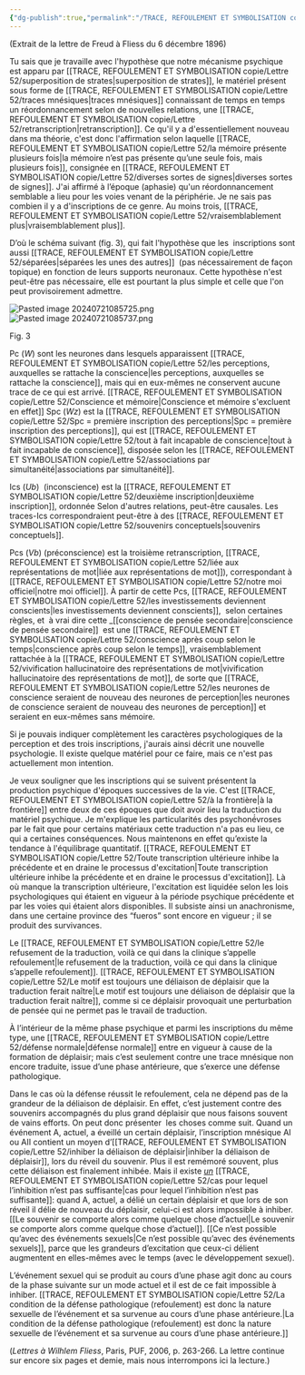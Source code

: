 ```yaml
---
{"dg-publish":true,"permalink":"/TRACE, REFOULEMENT ET SYMBOLISATION copie/Lettre 52/-EXTRAIT DE LA \"LETTRE 52\"/","created":"2024-07-20T09:12:54.704-04:00","updated":"2025-08-21T16:32:15.696-04:00"}
---
```



 (Extrait de la lettre de Freud à Fliess du 6 décembre 1896)

Tu sais que je travaille avec l'hypothèse que notre mécanisme psychique est apparu par [[TRACE, REFOULEMENT ET SYMBOLISATION copie/Lettre 52/superposition de strates\|superposition de strates]], le matériel présent sous forme de [[TRACE, REFOULEMENT ET SYMBOLISATION copie/Lettre 52/traces mnésiques\|traces mnésiques]] connaissant de temps en temps un réordonnancement selon de nouvelles relations, une [[TRACE, REFOULEMENT ET SYMBOLISATION copie/Lettre 52/retranscription\|retranscription]]. Ce qu'il y a d'essentiellement nouveau dans ma théorie, c'est donc l'affirmation selon laquelle [[TRACE, REFOULEMENT ET SYMBOLISATION copie/Lettre 52/la mémoire  présente plusieurs fois\|la mémoire n’est pas présente qu’une seule fois, mais plusieurs fois]], consignée en [[TRACE, REFOULEMENT ET SYMBOLISATION copie/Lettre 52/diverses sortes de signes\|diverses sortes de signes]]. J'ai affirmé à l’époque (aphasie) qu'un réordonnancement semblable a lieu pour les voies venant de la périphérie. Je ne sais pas combien il y a d'inscriptions de ce genre. Au moins trois, [[TRACE, REFOULEMENT ET SYMBOLISATION copie/Lettre 52/vraisemblablement plus\|vraisemblablement plus]].

D’où le schéma suivant (fig. 3), qui fait l'hypothèse que les  inscriptions sont aussi [[TRACE, REFOULEMENT ET SYMBOLISATION copie/Lettre 52/séparées\|séparées les unes des autres]]  (pas nécessairement de façon topique) en fonction de leurs supports neuronaux. Cette hypothèse n'est peut-être pas nécessaire, elle est pourtant la plus simple et celle que l'on peut provisoirement admettre.

![Pasted image 20240721085725.png](/img/user/TRACE,%20REFOULEMENT%20ET%20SYMBOLISATION%20copie/Lettre%2052/Pasted%20image%2020240721085725.png)  
![Pasted image 20240721085737.png](/img/user/TRACE,%20REFOULEMENT%20ET%20SYMBOLISATION%20copie/Lettre%2052/Pasted%20image%2020240721085737.png)

Fig. 3

Pc (_W_) sont les neurones dans lesquels apparaissent [[TRACE, REFOULEMENT ET SYMBOLISATION copie/Lettre 52/les perceptions, auxquelles se rattache la conscience\|les perceptions, auxquelles se rattache la conscience]], mais qui en eux-mêmes ne conservent aucune trace de ce qui est arrivé. [[TRACE, REFOULEMENT ET SYMBOLISATION copie/Lettre 52/Conscience et mémoire\|Conscience et mémoire s'excluent en effet]] Spc (_Wz_) est la [[TRACE, REFOULEMENT ET SYMBOLISATION copie/Lettre 52/Spc = première inscription des perceptions\|Spc = première inscription des perceptions]], qui est [[TRACE, REFOULEMENT ET SYMBOLISATION copie/Lettre 52/tout à fait incapable de conscience\|tout à fait incapable de conscience]], disposée selon les [[TRACE, REFOULEMENT ET SYMBOLISATION copie/Lettre 52/associations par simultanéité\|associations par simultanéité]]. 

Ics (_Ub_)  (inconscience) est la [[TRACE, REFOULEMENT ET SYMBOLISATION copie/Lettre 52/deuxième inscription\|deuxième inscription]], ordonnée Selon d'autres relations, peut-être causales. Les traces-Ics correspondraient peut-être à des [[TRACE, REFOULEMENT ET SYMBOLISATION copie/Lettre 52/souvenirs conceptuels\|souvenirs conceptuels]].

Pcs (_Vb_) (préconscience) est la troisième retranscription, [[TRACE, REFOULEMENT ET SYMBOLISATION copie/Lettre 52/liée aux représentations de mot\|liée aux représentations de mot]]), correspondant à [[TRACE, REFOULEMENT ET SYMBOLISATION copie/Lettre 52/notre moi officiel\|notre moi officiel]]. À partir de cette Pcs, [[TRACE, REFOULEMENT ET SYMBOLISATION copie/Lettre 52/les investissements deviennent conscients\|les investissements deviennent conscients]],  selon certaines règles, et  à vrai dire cette _[[conscience de pensée secondaire\|conscience de pensée secondaire]]  est une [[TRACE, REFOULEMENT ET SYMBOLISATION copie/Lettre 52/conscience après coup selon le temps\|conscience après coup selon le temps]], vraisemblablement rattachée à la [[TRACE, REFOULEMENT ET SYMBOLISATION copie/Lettre 52/vivification hallucinatoire des représentations de mot\|vivification hallucinatoire des représentations de mot]], de sorte que [[TRACE, REFOULEMENT ET SYMBOLISATION copie/Lettre 52/les neurones de conscience seraient de nouveau des neurones de perception\|les neurones de conscience seraient de nouveau des neurones de perception]] et seraient en eux-mêmes sans mémoire.

Si je pouvais indiquer complètement les caractères psychologiques de la perception et des trois inscriptions, j'aurais ainsi décrit une nouvelle psychologie. Il existe quelque matériel pour ce faire, mais ce n'est pas actuellement mon intention.

Je veux souligner que les inscriptions qui se suivent présentent la production psychique d'époques successives de la vie. C'est [[TRACE, REFOULEMENT ET SYMBOLISATION copie/Lettre 52/à la frontière\|à la frontière]] entre deux de ces époques que doit avoir lieu la traduction du matériel psychique. Je m'explique les particularités des psychoné́vroses par le fait que pour certains matériaux cette traduction n'a pas eu lieu, ce qui a certaines conséquences. Nous maintenons en effet qu’existe la tendance à l'équilibrage quantitatif. [[TRACE, REFOULEMENT ET SYMBOLISATION copie/Lettre 52/Toute transcription ultérieure inhibe la précédente et en draine le processus d'excitation\|Toute transcription ultérieure inhibe la précédente et en draine le processus d'excitation]]. Là où manque la transcription ultérieure, l'excitation est liquidée selon les lois psychologiques qui étaient en vigueur à la période psychique précédente et par les voies qui étaient alors disponibles. Il subsiste ainsi un anachronisme, dans une certaine province des “fueros” sont encore en vigueur ; il se produit des survivances.

Le [[TRACE, REFOULEMENT ET SYMBOLISATION copie/Lettre 52/le refusement de la traduction, voilà ce qui dans la clinique s’appelle refoulement\|le refusement de la traduction, voilà ce qui dans la clinique s’appelle refoulement]]. [[TRACE, REFOULEMENT ET SYMBOLISATION copie/Lettre 52/Le motif est toujours une déliaison de déplaisir que la traduction ferait naître\|Le motif est toujours une déliaison de déplaisir que la traduction ferait naître]], comme si ce déplaisir provoquait une perturbation de pensée qui ne permet pas le travail de traduction.

À l’intérieur de la même phase psychique et parmi les inscriptions du même type, une [[TRACE, REFOULEMENT ET SYMBOLISATION copie/Lettre 52/défense normale\|défense normale]] entre en vigueur à cause de la formation de déplaisir; mais c’est seulement contre une trace mnésique non encore traduite, issue d’une phase antérieure, que s’exerce une défense pathologique.

Dans le cas où la défense réussit le refoulement, cela ne dépend pas de la grandeur de la déliaison de déplaisir. En effet, c’est justement contre des souvenirs accompagnés du plus grand déplaisir que nous faisons souvent de vains efforts. On peut donc présenter  les choses comme suit. Quand un événement A, actuel, a éveillé un certain déplaisir, l’inscription mnésique AI ou AII contient un moyen d’[[TRACE, REFOULEMENT ET SYMBOLISATION copie/Lettre 52/inhiber la déliaison de déplaisir\|inhiber la déliaison de déplaisir]], lors du réveil du souvenir. Plus il est remémoré souvent, plus cette déliaison est finalement inhibée. Mais il existe _[un](brain://4LlZkB4-B0GZzxb6gmJ-vw/UnCasPourLequelLinhibitionNestPasSuffisante)_ [[TRACE, REFOULEMENT ET SYMBOLISATION copie/Lettre 52/cas pour lequel l’inhibition n’est pas suffisante\|cas pour lequel l’inhibition n’est pas suffisante]]: quand A, actuel, a délié un certain déplaisir et que lors de son réveil il délie de nouveau du déplaisir, celui-ci est alors impossible à inhiber. [[Le souvenir se comporte alors comme quelque chose d’actuel\|Le souvenir se comporte alors comme quelque chose d’actuel]]. [[Ce     n’est possible qu’avec des événements sexuels\|Ce     n’est possible qu’avec des événements sexuels]], parce que les grandeurs d’excitation que ceux-ci délient augmentent en elles-mêmes avec le temps (avec le développement sexuel).

L’événement sexuel qui se produit au cours d’une phase agit donc au cours de la phase suivante sur un mode actuel et il est de ce fait impossible à inhiber. [[TRACE, REFOULEMENT ET SYMBOLISATION copie/Lettre 52/La condition de la défense pathologique (refoulement) est donc la nature sexuelle de l’événement et sa survenue au cours d’une phase antérieure.\|La condition de la défense pathologique (refoulement) est donc la nature sexuelle de l’événement et sa survenue au cours d’une phase antérieure.]]

(_Lettres à Wilhlem Fliess_, Paris, PUF, 2006, p. 263-266. La lettre continue sur encore six pages et demie, mais nous interrompons ici la lecture.)